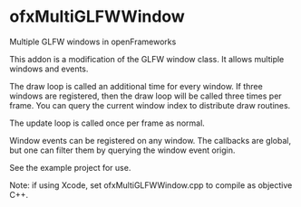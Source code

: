 ofxMultiGLFWWindow
==================

Multiple GLFW windows in openFrameworks

This addon is a modification of the GLFW window class. It allows multiple windows and events.

The draw loop is called an additional time for every window. If three windows are registered, then the draw loop will be called three times per frame. You can query the current window index to distribute draw routines. 

The update loop is called once per frame as normal.

Window events can be registered on any window. The callbacks are global, but one can filter them by querying the window event origin.

See the example project for use. 

Note: if using Xcode, set ofxMultiGLFWWindow.cpp to compile as objective C++.
